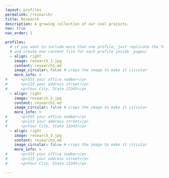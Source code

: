 ```yaml
---
layout: profiles
permalink: /research/
title: Research
description: A growing collection of our cool projects.
nav: true
nav_order: 1

profiles:
  # if you want to include more than one profile, just replicate the following block
  # and create one content file for each profile inside _pages/
  - align: right
    image: research_1.jpg
    content: research1.md
    image_circular: false # crops the image to make it circular
    more_info: >
#      <p>555 your office number</p>
#      <p>123 your address street</p>
#      <p>Your City, State 12345</p>
  - align: right
    image: research_2.jpg
    content: research2.md
    image_circular: false # crops the image to make it circular
    more_info: >
#      <p>555 your office number</p>
#      <p>123 your address street</p>
#      <p>Your City, State 12345</p>
  - align: right
    image: research_3.jpg
    content: research3.md
    image_circular: false # crops the image to make it circular
    more_info: >
#      <p>555 your office number</p>
#      <p>123 your address street</p>
#      <p>Your City, State 12345</p>

---
```


